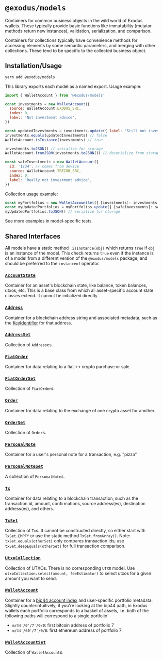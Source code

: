 # `@exodus/models`

Containers for common business objects in the wild world of Exodus wallets. These typically provide basic functions like immutability (mutator methods return new instances), validation, serialization, and comparison.

Containers for collections typically have convenience methods for accessing elements by some semantic parameters, and merging with other collections. These tend to be specific to the collected business object.

## Installation/Usage

```bash
yarn add @exodus/models
```

This library exports each model as a named export. Usage example:

```js
import { WalletAccount } from '@exodus/models'

const investments = new WalletAccount({
  source: WalletAccount.EXODUS_SRC,
  index: 0,
  label: 'Not investment advice',
})

const updatedInvestments = investments.update({ label: 'Still not investment advice' })
investments.equals(updatedInvestments) // false
WalletAccount.isInstance(investments) // true

investments.toJSON() // serialize for storage
WalletAccount.fromJSON(investments.toJSON()) // deserialize from storage

const safeInvestments = new WalletAccount({
  id: '1234', // comes from device
  source: WalletAccount.TREZOR_SRC,
  index: 0,
  label: 'Really not investment advice',
})
```

Collection usage example:

```js
const myPortfolios = new WalletAccountSet({ [investments]: investments })
const myUpdatedPortfolios = myPortfolios.update({ [safeInvestments]: safeInvestments })
myUpdatedPortfolios.toJSON() // serialize for storage
```

See more examples in model-specific tests.

## Shared Interfaces

All models have a static method `.isInstance(obj)` which returns `true` if `obj` is an instance of the model. This check returns `true` even if the instance is of a model from a different version of the `@exodus/models` package, and should be preferred to the `instanceof` operator.

### [`AccountState`](./src/account-state/index.ts)

Container for an asset's blockchain state, like balance, token balances, utxos, etc. This is a base class from which all asset-specific account state classes extend. It cannot be initialized directly.

### [`Address`](./src/address/index.ts)

Container for a blockchain address string and associated metadata, such as the [KeyIdentifier](https://www.npmjs.com/package/@exodus/key-identifier) for that address.

### [`AddressSet`](./src/address-set/index.ts)

Collection of `Address`es.

### [`FiatOrder`](./src/fiat-order/index.ts)

Container for data relating to a fiat <-> crypto purchase or sale.

### [`FiatOrderSet`](./src/fiat-order-set/index.ts)

Collection of `FiatOrder`s.

### [`Order`](./src/order/index.ts)

Container for data relating to the exchange of one crypto asset for another.

### [`OrderSet`](./src/order-set/index.ts)

Collection of `Order`s.

### [`PersonalNote`](./src/personal-note/index.ts)

Container for a user's personal note for a transaction, e.g. "pizza"

### [`PersonalNoteSet`](./src/personal-note-set/index.ts)

A collection of `PersonalNote`s.

### [`Tx`](./src/tx/index.ts)

Container for data relating to a blockchain transaction, such as the transaction id, amount, confirmations, source address(es), destination address(es), and others.

### [`TxSet`](./src/tx-set/index.ts)

Collection of `Tx`s. It cannot be constructed directly, so either start with `TxSet.EMPTY` or use the static method `TxSet.fromArray()`. Note: `txSet.equals(otherSet)` only compares transaction ids; use `txSet.deepEquals(otherSet)` for full transaction comparison.

### [`UtxoCollection`](./src/utxo-collection/index.ts)

Collection of UTXOs. There is no corresponding `UTXO` model. Use `utxoCollection.select(amount, feeEstimator)` to select utxos for a given amount you want to send.

### [`WalletAccount`](./src/wallet-account/index.ts)

Container for a [bip44 account index](https://github.com/bitcoin/bips/blob/master/bip-0044.mediawiki#path-levels) and user-specific portfolio metadata. Slightly counterintuitively, if you're looking at the bip44 path, in Exodus wallets each portfolio corresponds to a basket of assets, i.e. both of the following paths will correspond to a single portfolio`

- `m/44'/0'/7'/0/0`: first bitcoin address of portfolio 7
- `m/44'/60'/7'/0/0`: first ethereum address of portfolio 7

### [`WalletAccountSet`](./src/wallet-account-set/index.ts)

Collection of `WalletAccount`s.
